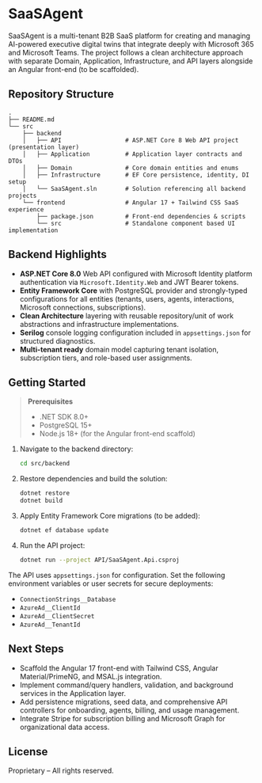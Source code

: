 # SaaSAgent

SaaSAgent is a multi-tenant B2B SaaS platform for creating and managing AI-powered executive digital twins that integrate deeply with Microsoft 365 and Microsoft Teams. The project follows a clean architecture approach with separate Domain, Application, Infrastructure, and API layers alongside an Angular front-end (to be scaffolded).

## Repository Structure

```
.
├── README.md
└── src
    ├── backend
    │   ├── API                  # ASP.NET Core 8 Web API project (presentation layer)
    │   ├── Application          # Application layer contracts and DTOs
    │   ├── Domain               # Core domain entities and enums
    │   ├── Infrastructure       # EF Core persistence, identity, DI setup
    │   └── SaaSAgent.sln        # Solution referencing all backend projects
    └── frontend                 # Angular 17 + Tailwind CSS SaaS experience
        ├── package.json         # Front-end dependencies & scripts
        └── src                  # Standalone component based UI implementation
```

## Backend Highlights

- **ASP.NET Core 8.0** Web API configured with Microsoft Identity platform authentication via `Microsoft.Identity.Web` and JWT Bearer tokens.
- **Entity Framework Core** with PostgreSQL provider and strongly-typed configurations for all entities (tenants, users, agents, interactions, Microsoft connections, subscriptions).
- **Clean Architecture** layering with reusable repository/unit of work abstractions and infrastructure implementations.
- **Serilog** console logging configuration included in `appsettings.json` for structured diagnostics.
- **Multi-tenant ready** domain model capturing tenant isolation, subscription tiers, and role-based user assignments.

## Getting Started

> **Prerequisites**
> - .NET SDK 8.0+
> - PostgreSQL 15+
> - Node.js 18+ (for the Angular front-end scaffold)

1. Navigate to the backend directory:
   ```bash
   cd src/backend
   ```
2. Restore dependencies and build the solution:
   ```bash
   dotnet restore
   dotnet build
   ```
3. Apply Entity Framework Core migrations (to be added):
   ```bash
   dotnet ef database update
   ```
4. Run the API project:
   ```bash
   dotnet run --project API/SaaSAgent.Api.csproj
   ```

The API uses `appsettings.json` for configuration. Set the following environment variables or user secrets for secure deployments:

- `ConnectionStrings__Database`
- `AzureAd__ClientId`
- `AzureAd__ClientSecret`
- `AzureAd__TenantId`

## Next Steps

- Scaffold the Angular 17 front-end with Tailwind CSS, Angular Material/PrimeNG, and MSAL.js integration.
- Implement command/query handlers, validation, and background services in the Application layer.
- Add persistence migrations, seed data, and comprehensive API controllers for onboarding, agents, billing, and usage management.
- Integrate Stripe for subscription billing and Microsoft Graph for organizational data access.

## License

Proprietary – All rights reserved.
